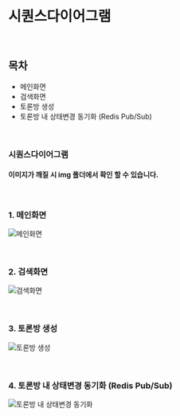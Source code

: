 # 시퀀스다이어그램

<br>

## 목차
-  메인화면
-  검색화면
-  토론방 생성
-  토론방 내 상태변경 동기화 (Redis Pub/Sub)

<br>

### 시퀀스다이어그램
#### 이미지가 깨질 시 img 폴더에서 확인 할 수 있습니다. 

<br>

### 1. 메인화면

![메인화면](/uploads/bb461cdb75ad6f1cc9c714ac2d6bfbfa/메인화면.PNG)

<br>

### 2. 검색화면

![검색화면](/uploads/5bd4c72bb1237c12b26d7bc806ac7ca5/검색화면.PNG)

<br>

### 3. 토론방 생성

![토론방 생성](/uploads/e16668f3370e4d0b8eaa6c5350615705/토론방생성.PNG)

<br>

### 4. 토론방 내 상태변경 동기화 (Redis Pub/Sub)

![토론방 내 상태변경 동기화](/uploads/30fe8820414c6a5ef86309459983f27d/토론방내상태변경.PNG)

<br>

